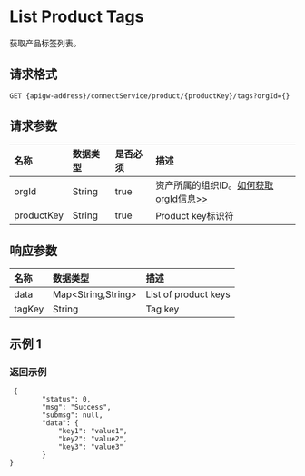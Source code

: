 # List Product Tags

获取产品标签列表。

## 请求格式

```
GET {apigw-address}/connectService/product/{productKey}/tags?orgId={}
```

## 请求参数

| **名称**   | **数据类型** | **是否必须** | **描述**        |
|:-----------|:-------------|:-------------|:----------------|
| orgId      | String       | true         | 资产所属的组织ID。[如何获取orgId信息>>](/docs/api/zh_CN/2.0.9/api_faqs#id-orgid-orgid) |
| productKey | String       | true         | Product key标识符     |


## 响应参数

| **名称** | **数据类型**       | **描述**             |
|:---------|:-------------------|:---------------------|
| data     | Map<String,String> | List of product keys |
| tagKey   | String             | Tag key              |

## 示例 1

### 返回示例

```
 {
        "status": 0,
        "msg": "Success",
        "submsg": null,
        "data": {
            "key1": "value1",
            "key2": "value2",
            "key3": "value3"
        }
}
```
